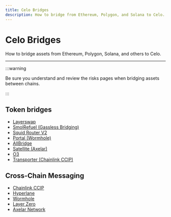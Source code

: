 ```yaml
---
title: Celo Bridges
description: How to bridge from Ethereum, Polygon, and Solana to Celo.
---
```


# Celo Bridges

How to bridge assets from Ethereum, Polygon, Solana, and others to Celo.

---

:::warning

Be sure you understand and review the risks pages when bridging assets between chains.

:::

## Token bridges

- [Layerswap](https://layerswap.io/app?to=celo_mainnet)
- [SmolRefuel (Gassless Bridging)](https://smolrefuel.com/?outboundChain=42220)
- [Squid Router V2](https://v2.app.squidrouter.com/)
- [Portal (Wormhole)](https://www.portalbridge.com/#/transfer)
- [AllBridge](https://app.allbridge.io/bridge?from=ETH&to=CELO&asset=ABR)
- [Satellite (Axelar)](https://satellite.money/)
- [O3](https://o3swap.com/)
- [Transporter (Chainlink CCIP)](https://www.transporter.io/)

## Cross-Chain Messaging

- [Chainlink CCIP](https://chain.link/cross-chain)
- [Hyperlane](https://www.hyperlane.xyz/)
- [Wormhole](https://wormhole.com/)
- [Layer Zero](https://layerzero.network/)
- [Axelar Network](https://axelar.network/)

